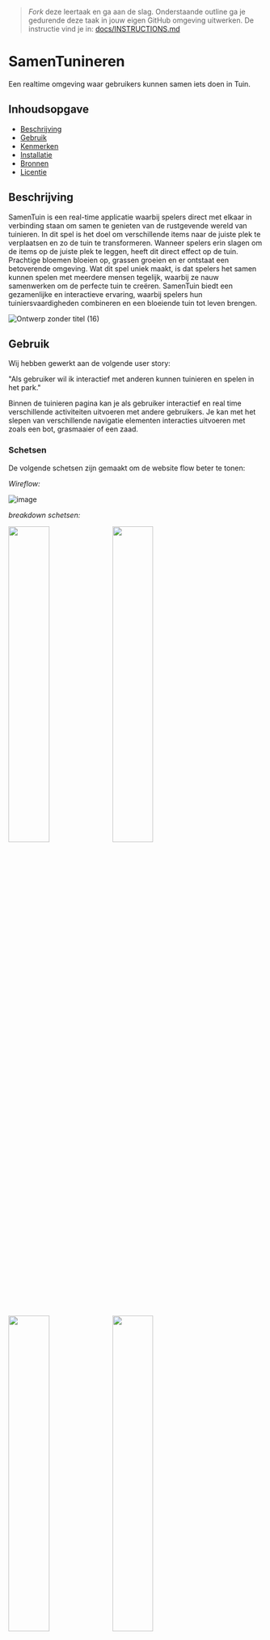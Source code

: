 > _Fork_ deze leertaak en ga aan de slag. Onderstaande outline ga je gedurende deze taak in jouw eigen GitHub omgeving uitwerken. De instructie vind je in: [docs/INSTRUCTIONS.md](docs/INSTRUCTIONS.md)

# SamenTunineren 
Een realtime omgeving waar gebruikers kunnen samen iets doen in Tuin.
<!-- Geef je project een titel en schrijf in één zin wat het is -->

## Inhoudsopgave

  * [Beschrijving](#beschrijving)
  * [Gebruik](#gebruik)
  * [Kenmerken](#kenmerken)
  * [Installatie](#installatie)
  * [Bronnen](#bronnen)
  * [Licentie](#licentie)

## Beschrijving
SamenTuin is een real-time applicatie waarbij spelers direct met elkaar in verbinding staan om samen te genieten van de rustgevende wereld van tuinieren. In dit spel is het doel om verschillende items naar de juiste plek te verplaatsen en zo de tuin te transformeren. Wanneer spelers erin slagen om de items op de juiste plek te leggen, heeft dit direct effect op de tuin. Prachtige bloemen bloeien op, grassen groeien en er ontstaat een betoverende omgeving. Wat dit spel uniek maakt, is dat spelers het samen kunnen spelen met meerdere mensen tegelijk, waarbij ze nauw samenwerken om de perfecte tuin te creëren. SamenTuin biedt een gezamenlijke en interactieve ervaring, waarbij spelers hun tuiniersvaardigheden combineren en een bloeiende tuin tot leven brengen.


![Ontwerp zonder titel (16)](https://github.com/Tolga1999/connecting-people-realtime-web-app/assets/54691201/8e18b02b-6e53-4f8b-9b39-8bc086e44c2f)

<!-- Bij Beschrijving staat kort beschreven wat voor project het is en wat je hebt gemaakt -->
<!-- Voeg een mooie poster visual toe 📸 -->
<!-- Voeg een link toe naar Github Pages 🌐-->

## Gebruik
<!-- Bij Gebruik staat de user story, hoe het werkt en wat je er mee kan. -->
Wij hebben gewerkt aan de volgende user story:

"Als gebruiker wil ik interactief met anderen kunnen tuinieren en spelen in het park."

Binnen de tuinieren pagina kan je als gebruiker interactief en real time verschillende activiteiten uitvoeren met andere gebruikers. Je kan met het slepen van verschillende navigatie elementen interacties uitvoeren met zoals een bot, grasmaaier of een zaad.

### Schetsen
De volgende schetsen zijn gemaakt om de website flow beter te tonen:

_Wireflow:_

![image](https://github.com/Tolga1999/connecting-people-realtime-web-app/assets/112855878/b7d57764-dbf1-4149-a973-86f7de36cedc)

_breakdown schetsen:_

<img src="https://github.com/Tolga1999/connecting-people-realtime-web-app/assets/112855878/3a2c7435-2e74-4ad7-a973-17f81067a21f" width="40%">

<img src="https://github.com/Tolga1999/connecting-people-realtime-web-app/assets/112855878/13d9e059-ccb8-4eb2-bff0-e1625e123da9" width="40%">

<img src="https://github.com/Tolga1999/connecting-people-realtime-web-app/assets/112855878/c9b48566-09a3-4598-955d-d61c1e562f68" width="40%">

<img src="https://github.com/Tolga1999/connecting-people-realtime-web-app/assets/112855878/ae418916-01ef-4f2c-a4f8-9273a0cd17b1" width="40%">

## Kenmerken
<!-- Bij Kenmerken staat welke technieken zijn gebruikt en hoe. Wat is de HTML structuur? Wat zijn de belangrijkste dingen in CSS? Wat is er met JS gedaan en hoe? Misschien heb je iets met NodeJS gedaan, of heb je een framwork of library gebruikt? -->

Nodejs-v:v18.14.0
Npm-v:9.4.1
gsap

## Installatie

## Bronnen

https://greensock.com/draggable/
<br>
https://socket.io/docs/v4/


## Licentie

This project is licensed under the terms of the [MIT license](./LICENSE).
